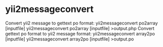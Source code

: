 # yii2messageconvert

Convert yii2 message to gettext po format:
    yii2messageconvert po2array [inputfile]
    yii2messageconvert po2array [inputfile] >output.php
Convert gettext po format to yii2 message format:
    yii2messageconvert array2po [inputfile] <category>
    yii2messageconvert array2po [inputfile] <category> >output.po
